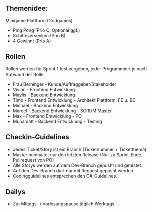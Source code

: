 ## Themenidee:
Minigame Plattform (Gridgames)
- Ping Pong (Prio C, Optional ggf.)
- Schiffeversenken (Prio B)
- 4 Gewinnt (Prio A)

## Rollen
Rollen werden für Sprint 1 fest vergeben, jeder Programmiert je nach Aufwand der Rolle.
- Frau Berninger - Kunde/Auftraggeber/Stakeholder
- Vivian - Frontend Entwicklung
- Maylis - Backend Entwicklung
- Timo - Frontend Entwicklung - Architekt Plattform, FE u. BE
- Michael - Backend Entwicklung
- Marcel - Backend Entwicklung  - SCRUM Master
- Max  - Frontend Entwicklung - PO
- Muhamatt - Backend Entwicklung - Testing

## Checkin-Guidelines
- Jedes Ticket/Story ist ein Branch (Ticketnummer + Ticketthema)
- Master beinhaltet nur den letzten Release (Nur zu Sprint-Ende, Pullrequest von PO)
- Alle Storys werden auf dem Dev-Branch gepusht und getestet.
- Auf den Dev-Branch darf nur mit Request gepusht werden.
- Codingguidelines entsprechen den C#-Guidelines.

## Dailys
- Zur Mittags- / Vorlesungspause täglich Werktags.




